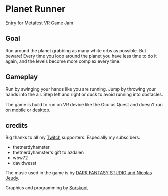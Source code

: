# Planet Runner

Entry for Metafest VR Game Jam

## Goal

Run around the planet grabbing as many white orbs as possible. But beware! Every time you loop around the planet you have less time to do it again, and the levels become more complex every time.

## Gameplay

Run by swinging your hands like you are running. Jump by throwing your hands into the air. Step left and right or duck to avoid running into obstacles.

The game is build to run on VR device like the Oculus Quest and doesn't run on mobile or desktop.


## credits

Big thanks to all my [Twitch](https://twitch.tv/sorskoot) supporters. Especially my subscibers: 
- thetnerdyhamster
- thetnerdyhamster's gift to azdalen
- wbw72
- davidwesst

The music used in the game is by [DARK FANTASY STUDIO and Nicolas Jeudy](http://darkfantasystudio.com/).

Graphics and programming by [Sorskoot](https://timmykokke.com)